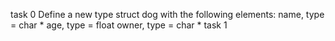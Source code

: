 task 0 
Define a new type struct dog with the following elements:
  name, type = char *
  age, type = float
  owner, type = char *
task 1
